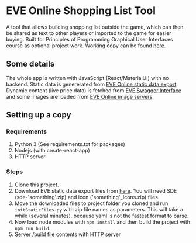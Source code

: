 # EVE Online Shopping List Tool

A tool that allows building shopping list outside the game, which can then be shared as text to other players or imported to the game for easier buying. Built for Principles of Programming Graphical User Interfaces course as optional project work. Working copy can be found [here](http://oikeetvastaukset.ddns.net:80/ReactTestspace/Project/).

## Some details

The whole app is written with JavaScript (React/MaterialUI) with no backend. Static data is genererated from [EVE Online static data export](https://developers.eveonline.com/resource/resources). Dynamic content (live price data) is fetched from [EVE Swagger Interface](https://esi.evetech.net/ui) and some images are loaded from [EVE Online image servers](https://image.eveonline.com/).

## Setting up a copy

### Requirements

1. Python 3 (See requirements.txt for packages)
2. Nodejs (with create-react-app)
3. HTTP server

### Steps

1. Clone this project.
2. Download EVE static data export files from [here](https://developers.eveonline.com/resource/resources). You will need SDE (sde-'something'.zip) and icon ('something'_Icons.zip) files.
3. Move the downloaded files to project folder you cloned and run `initStaticFiles.py` with zip file names as parameters. This will take a while (several minutes), because yaml is not the fastest format to parse.
4. Now load node modules with `npm install` and then build the project with  `npm run build`.
5. Server /build file contents with HTTP server